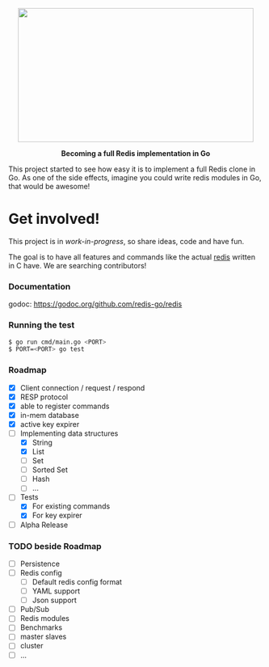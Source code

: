 <p align="center">
<img
    src="https://redislabs.com/wp-content/uploads/2018/03/golang-redis.jpg"
    width="466" height="265" border="0">
<br>
</p>

<p align="center"><b>Becoming a full Redis implementation in Go</b></p>

This project started to see how easy it is to implement a full Redis clone in Go.
As one of the side effects, imagine you could write redis modules in Go, that would be awesome!

# Get involved!
This project is in *work-in-progress*, so share ideas, code and have fun.

The goal is to have all features and commands like the actual [redis](https://github.com/antirez/redis) written in C have.
We are searching contributors!


### Documentation

godoc: https://godoc.org/github.com/redis-go/redis

### Running the test

```bash
$ go run cmd/main.go <PORT>
$ PORT=<PORT> go test
```


### Roadmap
- [x] Client connection / request / respond
- [x] RESP protocol
- [x] able to register commands
- [x] in-mem database
- [x] active key expirer
- [ ] Implementing data structures
  - [x] String
  - [x] List
  - [ ] Set
  - [ ] Sorted Set
  - [ ] Hash
  - [ ] ...
- [ ] Tests
  - [x] For existing commands
  - [x] For key expirer
- [ ] Alpha Release

### TODO beside Roadmap
- [ ] Persistence
- [ ] Redis config
  - [ ] Default redis config format
  - [ ] YAML support
  - [ ] Json support
- [ ] Pub/Sub
- [ ] Redis modules
- [ ] Benchmarks
- [ ] master slaves
- [ ] cluster
- [ ] ...

